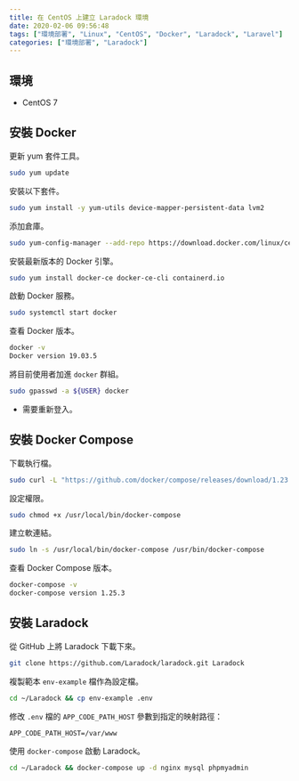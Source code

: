 ```yaml
---
title: 在 CentOS 上建立 Laradock 環境
date: 2020-02-06 09:56:48
tags: ["環境部署", "Linux", "CentOS", "Docker", "Laradock", "Laravel"]
categories: ["環境部署", "Laradock"]
---
```


## 環境

- CentOS 7

## 安裝 Docker

更新 yum 套件工具。

```BASH
sudo yum update
```

安裝以下套件。

```BASH
sudo yum install -y yum-utils device-mapper-persistent-data lvm2
```

添加倉庫。

```BASH
sudo yum-config-manager --add-repo https://download.docker.com/linux/centos/docker-ce.repo
```

安裝最新版本的 Docker 引擎。

```BASH
sudo yum install docker-ce docker-ce-cli containerd.io
```

啟動 Docker 服務。

```BASH
sudo systemctl start docker
```

查看 Docker 版本。

```BASH
docker -v
Docker version 19.03.5
```

將目前使用者加進 `docker` 群組。

```BASH
sudo gpasswd -a ${USER} docker
```

- 需要重新登入。

## 安裝 Docker Compose

下載執行檔。

```BASH
sudo curl -L "https://github.com/docker/compose/releases/download/1.23.2/docker-compose-$(uname -s)-$(uname -m)" -o /usr/local/bin/docker-compose
```

設定權限。

```BASH
sudo chmod +x /usr/local/bin/docker-compose
```

建立軟連結。

```BASH
sudo ln -s /usr/local/bin/docker-compose /usr/bin/docker-compose
```

查看 Docker Compose 版本。

```BASH
docker-compose -v
docker-compose version 1.25.3
```

## 安裝 Laradock

從 GitHub 上將 Laradock 下載下來。

```BASH
git clone https://github.com/Laradock/laradock.git Laradock
```

複製範本 `env-example` 檔作為設定檔。

```BASH
cd ~/Laradock && cp env-example .env
```

修改 `.env` 檔的 `APP_CODE_PATH_HOST` 參數到指定的映射路徑：

```ENV
APP_CODE_PATH_HOST=/var/www
```

使用 `docker-compose` 啟動 Laradock。

```BASH
cd ~/Laradock && docker-compose up -d nginx mysql phpmyadmin
```
